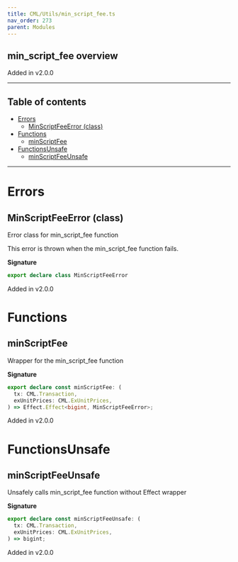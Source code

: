 ```yaml
---
title: CML/Utils/min_script_fee.ts
nav_order: 273
parent: Modules
---
```


## min_script_fee overview

Added in v2.0.0

---

<h2 class="text-delta">Table of contents</h2>

- [Errors](#errors)
  - [MinScriptFeeError (class)](#minscriptfeeerror-class)
- [Functions](#functions)
  - [minScriptFee](#minscriptfee)
- [FunctionsUnsafe](#functionsunsafe)
  - [minScriptFeeUnsafe](#minscriptfeeunsafe)

---

# Errors

## MinScriptFeeError (class)

Error class for min_script_fee function

This error is thrown when the min_script_fee function fails.

**Signature**

```ts
export declare class MinScriptFeeError
```

Added in v2.0.0

# Functions

## minScriptFee

Wrapper for the min_script_fee function

**Signature**

```ts
export declare const minScriptFee: (
  tx: CML.Transaction,
  exUnitPrices: CML.ExUnitPrices,
) => Effect.Effect<bigint, MinScriptFeeError>;
```

Added in v2.0.0

# FunctionsUnsafe

## minScriptFeeUnsafe

Unsafely calls min_script_fee function without Effect wrapper

**Signature**

```ts
export declare const minScriptFeeUnsafe: (
  tx: CML.Transaction,
  exUnitPrices: CML.ExUnitPrices,
) => bigint;
```

Added in v2.0.0
